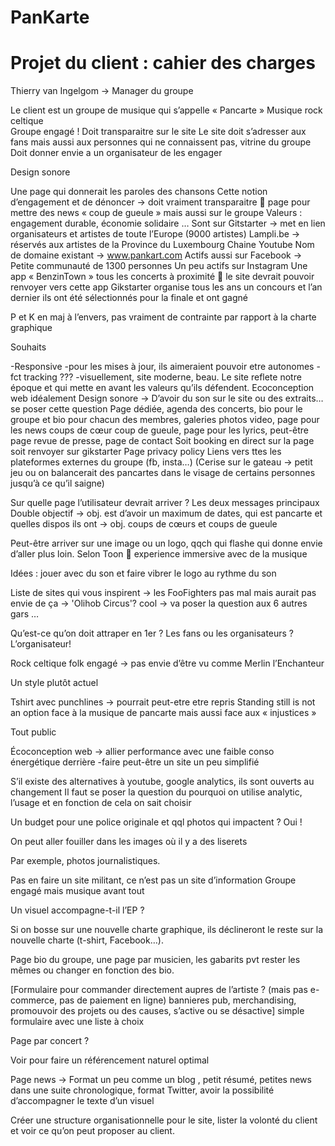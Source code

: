 # PanKarte

# Projet du client : cahier des charges

Thierry van Ingelgom -> Manager du groupe

Le client est un groupe de musique qui s’appelle « Pancarte »
Musique rock celtique  
Groupe engagé ! Doit transparaitre sur le site
Le site doit s’adresser aux fans mais aussi aux personnes qui ne connaissent pas, vitrine du groupe
Doit donner envie a un organisateur de les engager

Design sonore

Une page qui donnerait les paroles des chansons
Cette notion d’engagement et de dénoncer -> doit vraiment transparaitre  page pour mettre des news « coup de gueule » mais aussi sur le groupe
Valeurs : engagement durable, économie solidaire …
Sont sur Gitstarter -> met en lien organisateurs et artistes de toute l’Europe (9000 artistes)
Lampli.be -> réservés aux artistes de la Province du Luxembourg
Chaine Youtube
Nom de domaine existant -> www.pankart.com
Actifs aussi sur Facebook -> Petite communauté de 1300 personnes
Un peu actifs sur Instagram
Une app  « BenzinTown » tous les concerts à proximité  le site devrait pouvoir renvoyer vers cette app
Gikstarter organise tous les ans un concours et l’an dernier ils ont été sélectionnés pour la finale et ont gagné

P et K en maj à l’envers, pas vraiment de contrainte par rapport à la charte graphique

Souhaits

-Responsive
-pour les mises à jour, ils aimeraient pouvoir etre autonomes
-fct tracking ???
-visuellement, site moderne, beau. Le site reflete notre époque et qui mette en avant les valeurs qu’ils défendent. Ecoconception web idéalement
Design sonore -> D’avoir du son sur le site ou des extraits… se poser cette question
Page dédiée, agenda des concerts, bio pour le groupe et bio pour chacun des membres, galeries photos video, page pour les news coups de cœur coup de gueule, page pour les lyrics, peut-être page revue de presse, page de contact
Soit booking en direct sur la page soit renvoyer sur gikstarter
Page privacy policy
Liens vers ttes les plateformes externes du groupe (fb, insta…)
(Cerise sur le gateau -> petit jeu ou on balancerait des pancartes dans le visage de certains personnes jusqu’à ce qu’il saigne)

Sur quelle page l’utilisateur devrait arriver ?
Les deux messages principaux
Double objectif -> obj. est d’avoir un maximum de dates, qui est pancarte et quelles dispos ils ont
		-> obj. coups de cœurs et coups de gueule

Peut-être arriver sur une image ou un logo, qqch qui flashe qui donne envie d’aller plus loin. Selon Toon  experience immersive avec de la musique

Idées : jouer avec du son et faire vibrer le logo au rythme du son

Liste de sites qui vous inspirent
-> les FooFighters pas mal mais aurait pas envie de ça
-> 'Olihob Circus'? cool
-> va poser la question aux 6 autres gars
…

Qu’est-ce qu’on doit attraper en 1er ? Les fans ou les organisateurs ? L’organisateur!

Rock celtique folk engagé -> pas envie d’être vu comme Merlin l’Enchanteur

Un style plutôt actuel

Tshirt avec punchlines -> pourrait peut-etre etre repris 
Standing still is not an option face à la musique de pancarte mais aussi face aux « injustices »

Tout public

Écoconception web -> allier performance avec une faible conso énergétique derrière
-faire peut-être un site un peu simplifié

S’il existe des alternatives à youtube, google analytics, ils sont ouverts au changement
Il faut se poser la question du pourquoi on utilise analytic, l’usage et en fonction de cela on sait choisir

Un budget pour une police originale et qql photos qui impactent ? Oui !

On peut aller fouiller dans les images où il y a des liserets 

Par exemple, photos journalistiques.

Pas en faire un site militant, ce n’est pas un site d’information
Groupe engagé mais musique avant tout

Un visuel accompagne-t-il l’EP ?

Si on bosse sur une nouvelle charte graphique, ils déclineront le reste sur la nouvelle charte (t-shirt, Facebook…).

Page bio du groupe, une page par musicien, les gabarits pvt rester les mêmes ou changer en fonction des bio.

[Formulaire pour commander directement aupres de l’artiste ? (mais pas e-commerce, pas de paiement en ligne)  bannieres pub, merchandising, promouvoir des projets ou des causes, s’active ou se désactive] simple formulaire avec une liste à choix

Page par concert ?

Voir pour faire un référencement naturel optimal

Page news -> Format un peu comme un blog , petit résumé, petites news dans une suite chronologique, format Twitter, avoir la possibilité d’accompagner le texte d’un visuel

Créer une structure organisationnelle pour le site, lister la volonté du client et voir ce qu’on peut proposer au client.
